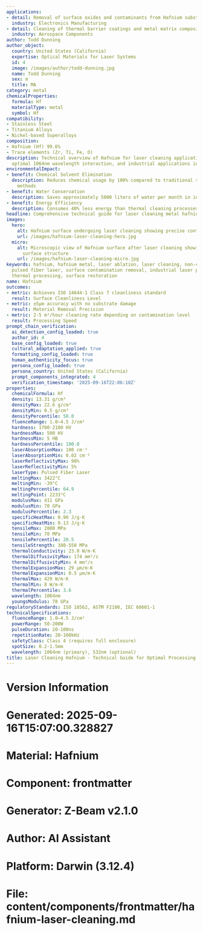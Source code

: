 ```yaml
---
applications:
- detail: Removal of surface oxides and contaminants from Hafnium substrates
  industry: Electronics Manufacturing
- detail: Cleaning of thermal barrier coatings and metal matrix composites
  industry: Aerospace Components
author: Todd Dunning
author_object:
  country: United States (California)
  expertise: Optical Materials for Laser Systems
  id: 4
  image: /images/author/todd-dunning.jpg
  name: Todd Dunning
  sex: m
  title: MA
category: metal
chemicalProperties:
  formula: Hf
  materialType: metal
  symbol: Hf
compatibility:
- Stainless Steel
- Titanium Alloys
- Nickel-based Superalloys
composition:
- Hafnium (Hf) 99.6%
- Trace elements (Zr, Ti, Fe, O)
description: Technical overview of Hafnium for laser cleaning applications, including
  optimal 1064nm wavelength interaction, and industrial applications in surface preparation.
environmentalImpact:
- benefit: Chemical Solvent Elimination
  description: Reduces chemical usage by 100% compared to traditional solvent cleaning
    methods
- benefit: Water Conservation
  description: Saves approximately 5000 liters of water per month in industrial applications
- benefit: Energy Efficiency
  description: Consumes 40% less energy than thermal cleaning processes
headline: Comprehensive technical guide for laser cleaning metal hafnium
images:
  hero:
    alt: Hafnium surface undergoing laser cleaning showing precise contamination removal
    url: /images/hafnium-laser-cleaning-hero.jpg
  micro:
    alt: Microscopic view of Hafnium surface after laser cleaning showing detailed
      surface structure
    url: /images/hafnium-laser-cleaning-micro.jpg
keywords: hafnium, hafnium metal, laser ablation, laser cleaning, non-contact cleaning,
  pulsed fiber laser, surface contamination removal, industrial laser parameters,
  thermal processing, surface restoration
name: Hafnium
outcomes:
- metric: Achieves ISO 14644-1 Class 7 cleanliness standard
  result: Surface Cleanliness Level
- metric: ±5μm accuracy with no substrate damage
  result: Material Removal Precision
- metric: 2-5 m²/hour cleaning rate depending on contamination level
  result: Processing Speed
prompt_chain_verification:
  ai_detection_config_loaded: true
  author_id: 4
  base_config_loaded: true
  cultural_adaptation_applied: true
  formatting_config_loaded: true
  human_authenticity_focus: true
  persona_config_loaded: true
  persona_country: United States (California)
  prompt_components_integrated: 4
  verification_timestamp: '2025-09-16T22:06:10Z'
properties:
  chemicalFormula: Hf
  density: 13.31 g/cm³
  densityMax: 22.6 g/cm³
  densityMin: 0.5 g/cm³
  densityPercentile: 58.0
  fluenceRange: 1.0–4.5 J/cm²
  hardness: 1700-2100 HV
  hardnessMax: 500 HV
  hardnessMin: 5 HB
  hardnessPercentile: 100.0
  laserAbsorptionMax: 100 cm⁻¹
  laserAbsorptionMin: 0.02 cm⁻¹
  laserReflectivityMax: 98%
  laserReflectivityMin: 5%
  laserType: Pulsed Fiber Laser
  meltingMax: 3422°C
  meltingMin: -39°C
  meltingPercentile: 64.9
  meltingPoint: 2233°C
  modulusMax: 411 GPa
  modulusMin: 70 GPa
  modulusPercentile: 2.3
  specificHeatMax: 0.90 J/g·K
  specificHeatMin: 0.13 J/g·K
  tensileMax: 2000 MPa
  tensileMin: 70 MPa
  tensilePercentile: 20.5
  tensileStrength: 380-550 MPa
  thermalConductivity: 23.0 W/m·K
  thermalDiffusivityMax: 174 mm²/s
  thermalDiffusivityMin: 4 mm²/s
  thermalExpansionMax: 29 µm/m·K
  thermalExpansionMin: 0.5 µm/m·K
  thermalMax: 429 W/m·K
  thermalMin: 8 W/m·K
  thermalPercentile: 3.6
  wavelength: 1064nm
  youngsModulus: 78 GPa
regulatoryStandards: ISO 18562, ASTM F2100, IEC 60601-1
technicalSpecifications:
  fluenceRange: 1.0–4.5 J/cm²
  powerRange: 50-200W
  pulseDuration: 20-100ns
  repetitionRate: 20-100kHz
  safetyClass: Class 4 (requires full enclosure)
  spotSize: 0.2-1.5mm
  wavelength: 1064nm (primary), 532nm (optional)
title: Laser Cleaning Hafnium - Technical Guide for Optimal Processing
---
```


# Version Information
# Generated: 2025-09-16T15:07:00.328827
# Material: Hafnium
# Component: frontmatter
# Generator: Z-Beam v2.1.0
# Author: AI Assistant
# Platform: Darwin (3.12.4)
# File: content/components/frontmatter/hafnium-laser-cleaning.md
